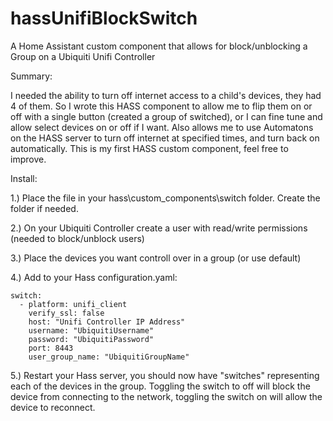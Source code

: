 # hassUnifiBlockSwitch
A Home Assistant custom component that allows for block/unblocking a Group on a Ubiquiti Unifi Controller

Summary: 

I needed the ability to turn off internet access to a child's devices, they had 4 of them. So I wrote this HASS component to allow me to flip them on or off with a single button (created a group of switched), or I can fine tune and allow select devices on or off if I want. Also allows me to use Automatons on the HASS server to turn off internet at specified times, and turn back on automatically. This is my first HASS custom component, feel free to improve.

Install:

1.) Place the file in your hass\custom_components\switch folder. Create the folder if needed.

2.) On your Ubiquiti Controller create a user with read/write permissions (needed to block/unblock users)

3.) Place the devices you want controll over in a group (or use default)

4.) Add to your Hass configuration.yaml:
  
    switch:
      - platform: unifi_client
        verify_ssl: false
        host: "Unifi Controller IP Address"
        username: "UbiquitiUsername"
        password: "UbiquitiPassword"
        port: 8443
        user_group_name: "UbiquitiGroupName"

5.) Restart your Hass server, you should now have "switches" representing each of the devices in the group. Toggling the switch to off will block the device from connecting to the network, toggling the switch on will allow the device to reconnect.
